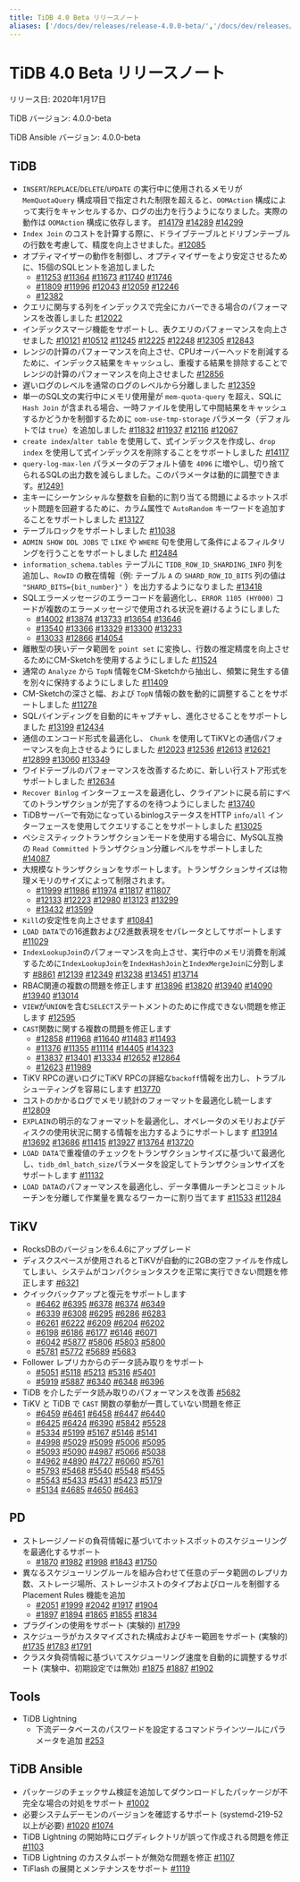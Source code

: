 ```yaml
---
title: TiDB 4.0 Beta リリースノート
aliases: ['/docs/dev/releases/release-4.0.0-beta/','/docs/dev/releases/4.0.0-beta/']
---
```


# TiDB 4.0 Beta リリースノート

リリース日: 2020年1月17日

TiDB バージョン: 4.0.0-beta

TiDB Ansible バージョン: 4.0.0-beta

## TiDB

+ `INSERT`/`REPLACE`/`DELETE`/`UPDATE` の実行中に使用されるメモリが `MemQuotaQuery` 構成項目で指定された制限を超えると、`OOMAction` 構成によって実行をキャンセルするか、ログの出力を行うようになりました。実際の動作は `OOMAction` 構成に依存します。 [#14179](https://github.com/pingcap/tidb/pull/14179) [#14289](https://github.com/pingcap/tidb/pull/14289) [#14299](https://github.com/pingcap/tidb/pull/14299)
+ `Index Join` のコストを計算する際に、ドライブテーブルとドリブンテーブルの行数を考慮して、精度を向上させました。[#12085](https://github.com/pingcap/tidb/pull/12085)
+ オプティマイザーの動作を制御し、オプティマイザーをより安定させるために、15個のSQLヒントを追加しました
    - [#11253](https://github.com/pingcap/tidb/pull/11253) [#11364](https://github.com/pingcap/tidb/pull/11364) [#11673](https://github.com/pingcap/tidb/pull/11673) [#11740](https://github.com/pingcap/tidb/pull/11740) [#11746](https://github.com/pingcap/tidb/pull/11746)
    - [#11809](https://github.com/pingcap/tidb/pull/11809) [#11996](https://github.com/pingcap/tidb/pull/11996) [#12043](https://github.com/pingcap/tidb/pull/12043) [#12059](https://github.com/pingcap/tidb/pull/12059) [#12246](https://github.com/pingcap/tidb/pull/12246)
    - [#12382](https://github.com/pingcap/tidb/pull/12382)
+ クエリに関与する列をインデックスで完全にカバーできる場合のパフォーマンスを改善しました [#12022](https://github.com/pingcap/tidb/pull/12022)
+ インデックスマージ機能をサポートし、表クエリのパフォーマンスを向上させました [#10121](https://github.com/pingcap/tidb/pull/10121) [#10512](https://github.com/pingcap/tidb/pull/10512) [#11245](https://github.com/pingcap/tidb/pull/11245) [#12225](https://github.com/pingcap/tidb/pull/12225) [#12248](https://github.com/pingcap/tidb/pull/12248) [#12305](https://github.com/pingcap/tidb/pull/12305) [#12843](https://github.com/pingcap/tidb/pull/12843)
+ レンジの計算のパフォーマンスを向上させ、CPUオーバーヘッドを削減するために、インデックス結果をキャッシュし、重複する結果を排除することでレンジの計算のパフォーマンスを向上させました [#12856](https://github.com/pingcap/tidb/pull/12856)
+ 遅いログのレベルを通常のログのレベルから分離しました [#12359](https://github.com/pingcap/tidb/pull/12359)
+ 単一のSQL文の実行中にメモリ使用量が `mem-quota-query` を超え、SQLに `Hash Join` が含まれる場合、一時ファイルを使用して中間結果をキャッシュするかどうかを制御するために `oom-use-tmp-storage` パラメータ（デフォルトでは `true`）を追加しました [#11832](https://github.com/pingcap/tidb/pull/11832) [#11937](https://github.com/pingcap/tidb/pull/11937) [#12116](https://github.com/pingcap/tidb/pull/12116) [#12067](https://github.com/pingcap/tidb/pull/12067)
+ `create index`/`alter table` を使用して、式インデックスを作成し、`drop index` を使用して式インデックスを削除することをサポートしました [#14117](https://github.com/pingcap/tidb/pull/14117)
+ `query-log-max-len` パラメータのデフォルト値を `4096` に増やし、切り捨てられるSQLの出力数を減らしました。このパラメータは動的に調整できます。[#12491](https://github.com/pingcap/tidb/pull/12491)
+ 主キーにシーケンシャルな整数を自動的に割り当てる問題によるホットスポット問題を回避するために、カラム属性で `AutoRandom` キーワードを追加することをサポートしました [#13127](https://github.com/pingcap/tidb/pull/13127)
+ テーブルロックをサポートしました [#11038](https://github.com/pingcap/tidb/pull/11038)
+ `ADMIN SHOW DDL JOBS` で `LIKE` や `WHERE` 句を使用して条件によるフィルタリングを行うことをサポートしました [#12484](https://github.com/pingcap/tidb/pull/12484)
+ `information_schema.tables` テーブルに `TIDB_ROW_ID_SHARDING_INFO` 列を追加し、`RowID` の散在情報（例: テーブル `A` の `SHARD_ROW_ID_BITS` 列の値は `"SHARD_BITS={bit_number}"` ）を出力するようになりました [#13418](https://github.com/pingcap/tidb/pull/13418)
+ SQLエラーメッセージのエラーコードを最適化し、`ERROR 1105 (HY000)` コードが複数のエラーメッセージで使用される状況を避けるようにしました
    - [#14002](https://github.com/pingcap/tidb/pull/14002) [#13874](https://github.com/pingcap/tidb/pull/13874) [#13733](https://github.com/pingcap/tidb/pull/13733) [#13654](https://github.com/pingcap/tidb/pull/13654) [#13646](https://github.com/pingcap/tidb/pull/13646)
    - [#13540](https://github.com/pingcap/tidb/pull/13540) [#13366](https://github.com/pingcap/tidb/pull/13366) [#13329](https://github.com/pingcap/tidb/pull/13329) [#13300](https://github.com/pingcap/tidb/pull/13300) [#13233](https://github.com/pingcap/tidb/pull/13233)
    - [#13033](https://github.com/pingcap/tidb/pull/13033) [#12866](https://github.com/pingcap/tidb/pull/12866) [#14054](https://github.com/pingcap/tidb/pull/14054)
+ 離散型の狭いデータ範囲を `point set` に変換し、行数の推定精度を向上させるためにCM-Sketchを使用するようにしました [#11524](https://github.com/pingcap/tidb/pull/11524)
+ 通常の `Analyze` から `TopN` 情報をCM-Sketchから抽出し、頻繁に発生する値を別々に保持するようにしました [#11409](https://github.com/pingcap/tidb/pull/11409)
+ CM-Sketchの深さと幅、および `TopN` 情報の数を動的に調整することをサポートしました [#11278](https://github.com/pingcap/tidb/pull/11278)
+ SQLバインディングを自動的にキャプチャし、進化させることをサポートしました [#13199](https://github.com/pingcap/tidb/pull/13199) [#12434](https://github.com/pingcap/tidb/pull/12434)
+ 通信のエンコード形式を最適化し、 `Chunk` を使用してTiKVとの通信パフォーマンスを向上させるようにしました [#12023](https://github.com/pingcap/tidb/pull/12023) [#12536](https://github.com/pingcap/tidb/pull/12536) [#12613](https://github.com/pingcap/tidb/pull/12613) [#12621](https://github.com/pingcap/tidb/pull/12621) [#12899](https://github.com/pingcap/tidb/pull/12899) [#13060](https://github.com/pingcap/tidb/pull/13060) [#13349](https://github.com/pingcap/tidb/pull/13349)
+ ワイドテーブルのパフォーマンスを改善するために、新しい行ストア形式をサポートしました [#12634](https://github.com/pingcap/tidb/pull/12634)
+ `Recover Binlog` インターフェースを最適化し、クライアントに戻る前にすべてのトランザクションが完了するのを待つようにしました [#13740](https://github.com/pingcap/tidb/pull/13740)
+ TiDBサーバーで有効になっているbinlogステータスをHTTP `info/all` インターフェースを使用してクエリすることをサポートしました [#13025](https://github.com/pingcap/tidb/pull/13025)
+ ペシミスティックトランザクションモードを使用する場合に、MySQL互換の `Read Committed` トランザクション分離レベルをサポートしました [#14087](https://github.com/pingcap/tidb/pull/14087)
+ 大規模なトランザクションをサポートします。トランザクションサイズは物理メモリのサイズによって制限されます。
    - [#11999](https://github.com/pingcap/tidb/pull/11999) [#11986](https://github.com/pingcap/tidb/pull/11986) [#11974](https://github.com/pingcap/tidb/pull/11974) [#11817](https://github.com/pingcap/tidb/pull/11817) [#11807](https://github.com/pingcap/tidb/pull/11807)
    - [#12133](https://github.com/pingcap/tidb/pull/12133) [#12223](https://github.com/pingcap/tidb/pull/12223) [#12980](https://github.com/pingcap/tidb/pull/12980) [#13123](https://github.com/pingcap/tidb/pull/13123) [#13299](https://github.com/pingcap/tidb/pull/13299)
    - [#13432](https://github.com/pingcap/tidb/pull/13432) [#13599](https://github.com/pingcap/tidb/pull/13599)
+ `Kill`の安定性を向上させます [#10841](https://github.com/pingcap/tidb/pull/10841)
+ `LOAD DATA`での16進数および2進数表現をセパレータとしてサポートします [#11029](https://github.com/pingcap/tidb/pull/11029)
+ `IndexLookupJoin`のパフォーマンスを向上させ、実行中のメモリ消費を削減するために`IndexLookupJoin`を`IndexHashJoin`と`IndexMergeJoin`に分割します [#8861](https://github.com/pingcap/tidb/pull/8861) [#12139](https://github.com/pingcap/tidb/pull/12139) [#12349](https://github.com/pingcap/tidb/pull/12349) [#13238](https://github.com/pingcap/tidb/pull/13238) [#13451](https://github.com/pingcap/tidb/pull/13451) [#13714](https://github.com/pingcap/tidb/pull/13714)
+ RBAC関連の複数の問題を修正します [#13896](https://github.com/pingcap/tidb/pull/13896) [#13820](https://github.com/pingcap/tidb/pull/13820) [#13940](https://github.com/pingcap/tidb/pull/13940) [#14090](https://github.com/pingcap/tidb/pull/14090) [#13940](https://github.com/pingcap/tidb/pull/13940) [#13014](https://github.com/pingcap/tidb/pull/13014)
+ `VIEW`が`UNION`を含む`SELECT`ステートメントのために作成できない問題を修正します [#12595](https://github.com/pingcap/tidb/pull/12595)
+ `CAST`関数に関する複数の問題を修正します
    - [#12858](https://github.com/pingcap/tidb/pull/12858) [#11968](https://github.com/pingcap/tidb/pull/11968) [#11640](https://github.com/pingcap/tidb/pull/11640) [#11483](https://github.com/pingcap/tidb/pull/11483) [#11493](https://github.com/pingcap/tidb/pull/11493)
    - [#11376](https://github.com/pingcap/tidb/pull/11376) [#11355](https://github.com/pingcap/tidb/pull/11355) [#11114](https://github.com/pingcap/tidb/pull/11114) [#14405](https://github.com/pingcap/tidb/pull/14405) [#14323](https://github.com/pingcap/tidb/pull/14323)
    - [#13837](https://github.com/pingcap/tidb/pull/13837) [#13401](https://github.com/pingcap/tidb/pull/13401) [#13334](https://github.com/pingcap/tidb/pull/13334) [#12652](https://github.com/pingcap/tidb/pull/12652) [#12864](https://github.com/pingcap/tidb/pull/12864)
    - [#12623](https://github.com/pingcap/tidb/pull/12623) [#11989](https://github.com/pingcap/tidb/pull/11989)
+ TiKV RPCの遅いログにTiKV RPCの詳細な`backoff`情報を出力し、トラブルシューティングを容易にします [#13770](https://github.com/pingcap/tidb/pull/13770)
+ コストのかかるログでメモリ統計のフォーマットを最適化し統一します [#12809](https://github.com/pingcap/tidb/pull/12809)
+ `EXPLAIN`の明示的なフォーマットを最適化し、オペレータのメモリおよびディスクの使用状況に関する情報を出力するようにサポートします [#13914](https://github.com/pingcap/tidb/pull/13914) [#13692](https://github.com/pingcap/tidb/pull/13692) [#13686](https://github.com/pingcap/tidb/pull/13686) [#11415](https://github.com/pingcap/tidb/pull/11415) [#13927](https://github.com/pingcap/tidb/pull/13927) [#13764](https://github.com/pingcap/tidb/pull/13764) [#13720](https://github.com/pingcap/tidb/pull/13720)
+ `LOAD DATA`で重複値のチェックをトランザクションサイズに基づいて最適化し、`tidb_dml_batch_size`パラメータを設定してトランザクションサイズをサポートします [#11132](https://github.com/pingcap/tidb/pull/11132)
+ `LOAD DATA`のパフォーマンスを最適化し、データ準備ルーチンとコミットルーチンを分離して作業量を異なるワーカーに割り当てます [#11533](https://github.com/pingcap/tidb/pull/11533) [#11284](https://github.com/pingcap/tidb/pull/11284)

## TiKV

+ RocksDBのバージョンを6.4.6にアップグレード
+ ディスクスペースが使用されるとTiKVが自動的に2GBの空ファイルを作成してしまい、システムがコンパクションタスクを正常に実行できない問題を修正します [#6321](https://github.com/tikv/tikv/pull/6321)
+ クイックバックアップと復元をサポートします
    - [#6462](https://github.com/tikv/tikv/pull/6462) [#6395](https://github.com/tikv/tikv/pull/6395) [#6378](https://github.com/tikv/tikv/pull/6378) [#6374](https://github.com/tikv/tikv/pull/6374) [#6349](https://github.com/tikv/tikv/pull/6349)
    - [#6339](https://github.com/tikv/tikv/pull/6339) [#6308](https://github.com/tikv/tikv/pull/6308) [#6295](https://github.com/tikv/tikv/pull/6295) [#6286](https://github.com/tikv/tikv/pull/6286) [#6283](https://github.com/tikv/tikv/pull/6283)
    - [#6261](https://github.com/tikv/tikv/pull/6261) [#6222](https://github.com/tikv/tikv/pull/6222) [#6209](https://github.com/tikv/tikv/pull/6209) [#6204](https://github.com/tikv/tikv/pull/6204) [#6202](https://github.com/tikv/tikv/pull/6202)
    - [#6198](https://github.com/tikv/tikv/pull/6198) [#6186](https://github.com/tikv/tikv/pull/6186) [#6177](https://github.com/tikv/tikv/pull/6177) [#6146](https://github.com/tikv/tikv/pull/6146) [#6071](https://github.com/tikv/tikv/pull/6071)
    - [#6042](https://github.com/tikv/tikv/pull/6042) [#5877](https://github.com/tikv/tikv/pull/5877) [#5806](https://github.com/tikv/tikv/pull/5806) [#5803](https://github.com/tikv/tikv/pull/5803) [#5800](https://github.com/tikv/tikv/pull/5800)
    - [#5781](https://github.com/tikv/tikv/pull/5781) [#5772](https://github.com/tikv/tikv/pull/5772) [#5689](https://github.com/tikv/tikv/pull/5689) [#5683](https://github.com/tikv/tikv/pull/5683)
+ Follower レプリカからのデータ読み取りをサポート
    - [#5051](https://github.com/tikv/tikv/pull/5051) [#5118](https://github.com/tikv/tikv/pull/5118) [#5213](https://github.com/tikv/tikv/pull/5213) [#5316](https://github.com/tikv/tikv/pull/5316) [#5401](https://github.com/tikv/tikv/pull/5401)
    - [#5919](https://github.com/tikv/tikv/pull/5919) [#5887](https://github.com/tikv/tikv/pull/5887) [#6340](https://github.com/tikv/tikv/pull/6340) [#6348](https://github.com/tikv/tikv/pull/6348) [#6396](https://github.com/tikv/tikv/pull/6396)
+ TiDB を介したデータ読み取りのパフォーマンスを改善 [#5682](https://github.com/tikv/tikv/pull/5682)
+ TiKV と TiDB で `CAST` 関数の挙動が一貫していない問題を修正
    - [#6459](https://github.com/tikv/tikv/pull/6459) [#6461](https://github.com/tikv/tikv/pull/6461) [#6458](https://github.com/tikv/tikv/pull/6458) [#6447](https://github.com/tikv/tikv/pull/6447) [#6440](https://github.com/tikv/tikv/pull/6440)
    - [#6425](https://github.com/tikv/tikv/pull/6425) [#6424](https://github.com/tikv/tikv/pull/6424) [#6390](https://github.com/tikv/tikv/pull/6390) [#5842](https://github.com/tikv/tikv/pull/5842) [#5528](https://github.com/tikv/tikv/pull/5528)
    - [#5334](https://github.com/tikv/tikv/pull/5334) [#5199](https://github.com/tikv/tikv/pull/5199) [#5167](https://github.com/tikv/tikv/pull/5167) [#5146](https://github.com/tikv/tikv/pull/5146) [#5141](https://github.com/tikv/tikv/pull/5141)
    - [#4998](https://github.com/tikv/tikv/pull/4998) [#5029](https://github.com/tikv/tikv/pull/5029) [#5099](https://github.com/tikv/tikv/pull/5099) [#5006](https://github.com/tikv/tikv/pull/5006) [#5095](https://github.com/tikv/tikv/pull/5095)
    - [#5093](https://github.com/tikv/tikv/pull/5093) [#5090](https://github.com/tikv/tikv/pull/5090) [#4987](https://github.com/tikv/tikv/pull/4987) [#5066](https://github.com/tikv/tikv/pull/5066) [#5038](https://github.com/tikv/tikv/pull/5038)
    - [#4962](https://github.com/tikv/tikv/pull/4962) [#4890](https://github.com/tikv/tikv/pull/4890) [#4727](https://github.com/tikv/tikv/pull/4727) [#6060](https://github.com/tikv/tikv/pull/6060) [#5761](https://github.com/tikv/tikv/pull/5761)
    - [#5793](https://github.com/tikv/tikv/pull/5793) [#5468](https://github.com/tikv/tikv/pull/5468) [#5540](https://github.com/tikv/tikv/pull/5540) [#5548](https://github.com/tikv/tikv/pull/5548) [#5455](https://github.com/tikv/tikv/pull/5455)
    - [#5543](https://github.com/tikv/tikv/pull/5543) [#5433](https://github.com/tikv/tikv/pull/5433) [#5431](https://github.com/tikv/tikv/pull/5431) [#5423](https://github.com/tikv/tikv/pull/5423) [#5179](https://github.com/tikv/tikv/pull/5179)
    - [#5134](https://github.com/tikv/tikv/pull/5134) [#4685](https://github.com/tikv/tikv/pull/4685) [#4650](https://github.com/tikv/tikv/pull/4650) [#6463](https://github.com/tikv/tikv/pull/6463)

## PD

+ ストレージノードの負荷情報に基づいてホットスポットのスケジューリングを最適化するサポート
    - [#1870](https://github.com/pingcap/pd/pull/1870) [#1982](https://github.com/pingcap/pd/pull/1982) [#1998](https://github.com/pingcap/pd/pull/1998) [#1843](https://github.com/pingcap/pd/pull/1843) [#1750](https://github.com/pingcap/pd/pull/1750)
+ 異なるスケジューリングルールを組み合わせて任意のデータ範囲のレプリカ数、ストレージ場所、ストレージホストのタイプおよびロールを制御する Placement Rules 機能を追加
    - [#2051](https://github.com/pingcap/pd/pull/2051) [#1999](https://github.com/pingcap/pd/pull/1999) [#2042](https://github.com/pingcap/pd/pull/2042) [#1917](https://github.com/pingcap/pd/pull/1917) [#1904](https://github.com/pingcap/pd/pull/1904)
    - [#1897](https://github.com/pingcap/pd/pull/1897) [#1894](https://github.com/pingcap/pd/pull/1894) [#1865](https://github.com/pingcap/pd/pull/1865) [#1855](https://github.com/pingcap/pd/pull/1855) [#1834](https://github.com/pingcap/pd/pull/1834)
+ プラグインの使用をサポート (実験的) [#1799](https://github.com/pingcap/pd/pull/1799)
+ スケジューラがカスタマイズされた構成およびキー範囲をサポート (実験的) [#1735](https://github.com/pingcap/pd/pull/1735) [#1783](https://github.com/pingcap/pd/pull/1783) [#1791](https://github.com/pingcap/pd/pull/1791)
+ クラスタ負荷情報に基づいてスケジューリング速度を自動的に調整するサポート (実験中、初期設定では無効) [#1875](https://github.com/pingcap/pd/pull/1875) [#1887](https://github.com/pingcap/pd/pull/1887) [#1902](https://github.com/pingcap/pd/pull/1902)

## Tools

+ TiDB Lightning
    - 下流データベースのパスワードを設定するコマンドラインツールにパラメータを追加 [#253](https://github.com/pingcap/tidb-lightning/pull/253)

## TiDB Ansible

+ パッケージのチェックサム検証を追加してダウンロードしたパッケージが不完全な場合の対処をサポート [#1002](https://github.com/pingcap/tidb-ansible/pull/1002)
+ 必要システムデーモンのバージョンを確認するサポート (systemd-219-52 以上が必要) [#1020](https://github.com/pingcap/tidb-ansible/pull/1020) [#1074](https://github.com/pingcap/tidb-ansible/pull/1074)
+ TiDB Lightning の開始時にログディレクトリが誤って作成される問題を修正 [#1103](https://github.com/pingcap/tidb-ansible/pull/1103)
+ TiDB Lightning のカスタムポートが無効な問題を修正 [#1107](https://github.com/pingcap/tidb-ansible/pull/1107)
+ TiFlash の展開とメンテナンスをサポート [#1119](https://github.com/pingcap/tidb-ansible/pull/1119)
